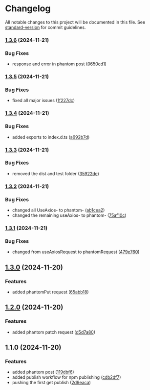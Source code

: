# Changelog

All notable changes to this project will be documented in this file. See [standard-version](https://github.com/conventional-changelog/standard-version) for commit guidelines.

### [1.3.6](https://github.com/dev-phantom/phantom-request/compare/v1.3.5...v1.3.6) (2024-11-21)


### Bug Fixes

* response and error in phantom post ([0650cd1](https://github.com/dev-phantom/phantom-request/commit/0650cd1f15f3bbb11de56c610ccb3cdd192c9332))

### [1.3.5](https://github.com/dev-phantom/phantom-request/compare/v1.3.4...v1.3.5) (2024-11-21)


### Bug Fixes

* fixed all major issues ([1f227dc](https://github.com/dev-phantom/phantom-request/commit/1f227dc68bb71589035e5feb5d0fa08d6ccd243d))

### [1.3.4](https://github.com/dev-phantom/phantom-request/compare/v1.3.3...v1.3.4) (2024-11-21)


### Bug Fixes

* added exports to index.d.ts ([a692b7d](https://github.com/dev-phantom/phantom-request/commit/a692b7dd8613e91ca76f763a83af60a31407f134))

### [1.3.3](https://github.com/dev-phantom/phantom-request/compare/v1.3.2...v1.3.3) (2024-11-21)


### Bug Fixes

* removed the dist and test folder ([35922de](https://github.com/dev-phantom/phantom-request/commit/35922de52fe5f5776f14d6f1f9c3f325418b522c))

### [1.3.2](https://github.com/dev-phantom/phantom-request/compare/v1.3.1...v1.3.2) (2024-11-21)


### Bug Fixes

* changed all UseAxios- to phantom- ([ab1cea2](https://github.com/dev-phantom/phantom-request/commit/ab1cea2110d740e7c818aa38dae9f42852f893b5))
* changed the remaining useAxios- to phantom- ([75af10c](https://github.com/dev-phantom/phantom-request/commit/75af10c5422e03f4447a896cd1b91a41074cf222))

### [1.3.1](https://github.com/dev-phantom/phantom-request/compare/v1.3.0...v1.3.1) (2024-11-21)


### Bug Fixes

* changed from useAxiosRequest to phantomRequest ([479e760](https://github.com/dev-phantom/phantom-request/commit/479e760848e64d943aa08fc005a06f863fb0ba51))

## [1.3.0](https://github.com/dev-phantom/phantom-request/compare/v1.2.0...v1.3.0) (2024-11-20)


### Features

* added phantomPut request ([65abb18](https://github.com/dev-phantom/phantom-request/commit/65abb186f0e8e727b5e67723f1207bb0465f6c51))

## [1.2.0](https://github.com/dev-phantom/phantom-request/compare/v1.1.0...v1.2.0) (2024-11-20)


### Features

* added phantom patch request ([d5d7a80](https://github.com/dev-phantom/phantom-request/commit/d5d7a803a585a113d2e02807a38e048a35713dbe))

## 1.1.0 (2024-11-20)


### Features

* added phantom post ([119dbf6](https://github.com/dev-phantom/phantom-request/commit/119dbf600b1c6d95054f621fd4428c5f5b5254ae))
* added publish workflow for npm publishing ([cdb2df7](https://github.com/dev-phantom/phantom-request/commit/cdb2df79e8dce96d36aa7fcbfeec4804bdac0c5a))
* pushing the first get publish ([2d9eaca](https://github.com/dev-phantom/phantom-request/commit/2d9eacade4cadc1edda507063f4bccd2ca29658d))
